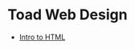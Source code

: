 # Toad Web Design

<ul>
    <li><a href="intro_html/index.html" target="_blank">Intro to HTML</a></li>
</ul>